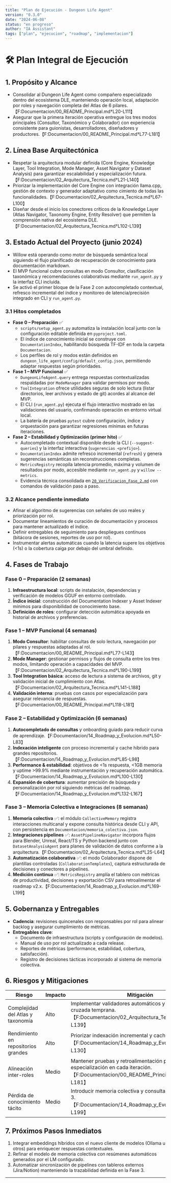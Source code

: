 ```yaml
---
title: "Plan de Ejecución - Dungeon Life Agent"
version: "0.3.0"
date: "2024-06-08"
status: "en progreso"
author: "IA Assistant"
tags: ["plan", "ejecucion", "roadmap", "implementacion"]
---
```


# 🛠️ Plan Integral de Ejecución

## 1. Propósito y Alcance
- Consolidar al Dungeon Life Agent como compañero especializado dentro del ecosistema DLE, manteniendo operación local, adaptación por roles y navegación completa del Atlas de 6 pilares.【F:Documentacion/00_README_Principal.md†L20-L111】
- Asegurar que la primera iteración operativa entregue los tres modos principales (Consultor, Taxonómico y Colaborador) con experiencia consistente para guionistas, desarrolladores, diseñadores y productores.【F:Documentacion/00_README_Principal.md†L77-L181】

## 2. Línea Base Arquitectónica
- Respetar la arquitectura modular definida (Core Engine, Knowledge Layer, Tool Integration, Mode Manager, Asset Navigator y Dataset Analysis) para garantizar escalabilidad y especialización futura.【F:Documentacion/02_Arquitectura_Tecnica.md†L21-L140】
- Priorizar la implementación del Core Engine con integración llama.cpp, gestión de contexto y generador adaptativo como cimiento de todas las funcionalidades.【F:Documentacion/02_Arquitectura_Tecnica.md†L67-L100】
- Diseñar desde el inicio los conectores críticos de la Knowledge Layer (Atlas Navigator, Taxonomy Engine, Entity Resolver) que permiten la comprensión nativa del ecosistema DLE.【F:Documentacion/02_Arquitectura_Tecnica.md†L102-L139】

## 3. Estado Actual del Proyecto (junio 2024)
- Willow está operando como motor de búsqueda semántica local siguiendo el flujo planificado de recuperación de conocimiento para documentación markdown.
- El MVP funcional cubre consultas en modo Consultor, clasificación taxonómica y recomendaciones colaborativas mediante `run_agent.py` y la interfaz CLI incluida.
- Se activó el primer bloque de la Fase 2 con autocompletado contextual, refresco incremental del índice y monitoreo de latencia/precisión integrado en CLI y `run_agent.py`.

### 3.1 Hitos completados
- **Fase 0 – Preparación** ✅
  - `scripts/setup_agent.py` automatiza la instalación local junto con la configuración editable definida en `pyproject.toml`.
  - El índice de conocimiento inicial se construye con `DocumentationIndex`, habilitando búsqueda TF-IDF en toda la carpeta `Documentacion`.
  - Los perfiles de rol y modos están definidos en `dungeon_life_agent/config/default_config.json`, permitiendo adaptar respuestas según prioridades.
- **Fase 1 – MVP Funcional** ✅
  - `DungeonLifeAgent.query` entrega respuestas contextualizadas respaldadas por `ModeManager` para validar permisos por modo.
  - `ToolIntegration` ofrece utilidades seguras de solo lectura (listar directorios, leer archivos y estado de git) acordes al alcance del MVP.
  - El CLI (`run_agent.py`) ejecuta el flujo interactivo mostrado en las validaciones del usuario, confirmando operación en entorno virtual local.
  - La batería de pruebas `pytest` cubre configuración, índice y orquestación para garantizar regresiones mínimas en futuras iteraciones.
- **Fase 2 – Estabilidad y Optimización (primer hito)** ✅
  - Autocompletado contextual disponible desde la CLI (`--suggest-queries`) y la interfaz interactiva (`sugerencias <prefijo>`).
  - `DocumentationIndex` admite refresco incremental (`refresh`) y genera sugerencias semánticas sin reconstrucciones completas.
  - `MetricsRegistry` recopila latencia promedio, máxima y volumen de resultados por modo, accesible mediante `run_agent.py` y `willow --metrics`.
  - Evidencia técnica consolidada en [`20_Verificacion_Fase_2.md`](./20_Verificacion_Fase_2.md) con comandos de validación paso a paso.

### 3.2 Alcance pendiente inmediato
- Afinar el algoritmo de sugerencias con señales de uso reales y priorización por rol.
- Documentar lineamientos de curación de documentación y procesos para mantener actualizado el índice.
- Definir entregables de seguimiento para despliegues continuos (bitácora de sesiones, reportes de uso por rol).
- Instrumentar alertas automáticas cuando la latencia supere los objetivos (<1s) o la cobertura caiga por debajo del umbral definido.

## 4. Fases de Trabajo
### Fase 0 – Preparación (2 semanas)
1. **Infraestructura local**: scripts de instalación, dependencias y verificación de modelos GGUF en entorno controlado.
2. **Índice inicial**: construcción del Documentation Indexer y Asset Indexer mínimos para disponibilidad de conocimiento base.
3. **Definición de roles**: configurar detección automática apoyada en historial de archivos y preferencias.

### Fase 1 – MVP Funcional (4 semanas)
1. **Modo Consultor**: habilitar consultas de solo lectura, navegación por pilares y respuestas adaptadas al rol.【F:Documentacion/00_README_Principal.md†L77-L143】
2. **Mode Manager**: gestionar permisos y flujos de consulta entre los tres modos, limitando operación a capacidades del MVP.【F:Documentacion/02_Arquitectura_Tecnica.md†L190-L199】
3. **Tool Integration básica**: acceso de lectura a sistema de archivos, git y validación inicial de cumplimiento con Atlas.【F:Documentacion/02_Arquitectura_Tecnica.md†L141-L188】
4. **Validación interna**: pruebas con casos por especialización para asegurar relevancia de respuestas.【F:Documentacion/00_README_Principal.md†L118-L181】

### Fase 2 – Estabilidad y Optimización (6 semanas)
1. **Autocompletado de consultas** y onboarding guiado para reducir curva de aprendizaje.【F:Documentacion/14_Roadmap_y_Evolucion.md†L50-L83】
2. **Indexación inteligente** con proceso incremental y cache híbrido para grandes repositorios.【F:Documentacion/14_Roadmap_y_Evolucion.md†L85-L98】
3. **Performance & estabilidad**: objetivos de <1s respuesta, <1GB memoria y uptime >99.9% mediante instrumentación y recuperación automática.【F:Documentacion/14_Roadmap_y_Evolucion.md†L100-L130】
4. **Expansión de cobertura**: aumentar precisión de búsqueda y personalización por rol siguiendo métricas del roadmap.【F:Documentacion/14_Roadmap_y_Evolucion.md†L132-L167】

### Fase 3 – Memoria Colectiva e Integraciones (8 semanas)
1. **Memoria colectiva** ✅: el módulo `CollectiveMemory` registra interacciones multicanal y expone consulta histórica desde CLI y API, con persistencia en `Documentacion/memoria_colectiva.json`.
2. **Integraciones pipelines** ✅: `AssetPipelineNavigator` incorpora flujos para Blender, Unreal, React/TS y Python backend junto con `DatasetAnalysisAgent` para planes de validación de datos conforme a la arquitectura.【F:Documentacion/02_Arquitectura_Tecnica.md†L25-L64】
3. **Automatización colaborativa** ✅: el modo Colaborador dispone de plantillas controladas (`CollaborationTemplates`), captura estructurada de decisiones y conectores a pipelines.
4. **Medición continua** ✅: `MetricsRegistry` amplía el tablero con métricas de productividad, decisiones y exportación CSV para retroalimentar el roadmap v2.x.【F:Documentacion/14_Roadmap_y_Evolucion.md†L169-L199】

## 5. Gobernanza y Entregables
- **Cadencia**: revisiones quincenales con responsables por rol para alinear backlog y asegurar cumplimiento de métricas.
- **Entregables clave**:
  - Documento de infraestructura (scripts y configuración de modelos).
  - Manual de uso por rol actualizado a cada release.
  - Reportes de métricas (performance, estabilidad, cobertura, satisfacción).
  - Registro de decisiones tácticas incorporado al sistema de memoria colectiva.

## 6. Riesgos y Mitigaciones
| Riesgo | Impacto | Mitigación |
|--------|---------|------------|
| Complejidad del Atlas y taxonomía | Alto | Implementar validadores automáticos y documentación cruzada temprana.【F:Documentacion/02_Arquitectura_Tecnica.md†L102-L139】 |
| Rendimiento en repositorios grandes | Alto | Priorizar indexación incremental y caches desde Fase 2.【F:Documentacion/14_Roadmap_y_Evolucion.md†L85-L130】 |
| Alineación inter-roles | Medio | Mantener pruebas y retroalimentación por especialización en cada iteración.【F:Documentacion/00_README_Principal.md†L118-L181】 |
| Pérdida de conocimiento tácito | Medio | Introducir memoria colectiva y consulta histórica en Fase 3.【F:Documentacion/14_Roadmap_y_Evolucion.md†L169-L199】 |

## 7. Próximos Pasos Inmediatos
1. Integrar embeddings híbridos con el nuevo cliente de modelos (Ollama u otros) para enriquecer respuestas contextuales.
2. Refinar el modelo de memoria colectiva con resúmenes automáticos generados por el LM configurado.
3. Automatizar sincronización de pipelines con tableros externos (Jira/Notion) manteniendo la trazabilidad definida en la Fase 3.

---

